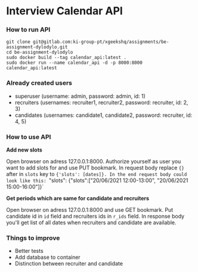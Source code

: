 # Interview Calendar API

### How to run API

```
git clone git@gitlab.com:ki-group-pt/xgeekshq/assignments/be-assignment-dylodylo.git
cd be-assignment-dylodylo
sudo docker build --tag calendar_api:latest .
sudo docker run --name calendar_api -d -p 8000:8000 calendar_api:latest
```

### Already created users

- superuser (username: admin, password: admin, id: 1)
- recruiters (usernames: recruiter1, recruiter2, password: recruiter, id: 2, 3)
- candidates (usernames: candidate1, candidate2, password: recruiter, id: 4, 5)


### How to use API

**Add new slots**

Open browser on adress 127.0.0.1:8000. Authorize yourself as user you want to add slots for and use PUT bookmark. In request body replace `{}` after in `slots` key to `{'slots': [dates]}. In the end request body could look like this:
`"slots": {"slots":["20/06/2021 12:00-13:00", "20/06/2021 15:00-16:00"]}` 

**Get periods which are same for candidate and recruiters**

Open browser on adress 127.0.0.1:8000 and use GET bookmark. Put candidate id in `id` field and recruiters ids in `r_ids` field.
In response body you'll get list of all dates when recruiters and candidate are available.

### Things to improve

- Better tests
- Add database to container
- Distinction between recruiter and candidate